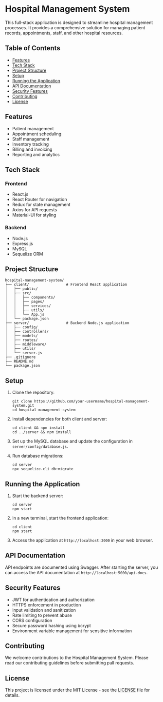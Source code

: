 # Hospital Management System

This full-stack application is designed to streamline hospital management processes. It provides a comprehensive solution for managing patient records, appointments, staff, and other hospital resources.

## Table of Contents

- [Features](#features)
- [Tech Stack](#tech-stack)
- [Project Structure](#project-structure)
- [Setup](#setup)
- [Running the Application](#running-the-application)
- [API Documentation](#api-documentation)
- [Security Features](#security-features)
- [Contributing](#contributing)
- [License](#license)

## Features

- Patient management
- Appointment scheduling
- Staff management
- Inventory tracking
- Billing and invoicing
- Reporting and analytics

## Tech Stack

### Frontend
- React.js
- React Router for navigation
- Redux for state management
- Axios for API requests
- Material-UI for styling

### Backend
- Node.js
- Express.js
- MySQL
- Sequelize ORM

## Project Structure

```
hospital-management-system/
├── client/                 # Frontend React application
│   ├── public/
│   ├── src/
│   │   ├── components/
│   │   ├── pages/
│   │   ├── services/
│   │   ├── utils/
│   │   └── App.js
│   └── package.json
├── server/                 # Backend Node.js application
│   ├── config/
│   ├── controllers/
│   ├── models/
│   ├── routes/
│   ├── middleware/
│   ├── utils/
│   └── server.js
├── .gitignore
├── README.md
└── package.json
```

## Setup

1. Clone the repository:
   ```
   git clone https://github.com/your-username/hospital-management-system.git
   cd hospital-management-system
   ```

2. Install dependencies for both client and server:
   ```
   cd client && npm install
   cd ../server && npm install
   ```

3. Set up the MySQL database and update the configuration in `server/config/database.js`.

4. Run database migrations:
   ```
   cd server
   npx sequelize-cli db:migrate
   ```

## Running the Application

1. Start the backend server:
   ```
   cd server
   npm start
   ```

2. In a new terminal, start the frontend application:
   ```
   cd client
   npm start
   ```

3. Access the application at `http://localhost:3000` in your web browser.

## API Documentation

API endpoints are documented using Swagger. After starting the server, you can access the API documentation at `http://localhost:5000/api-docs`.

## Security Features

- JWT for authentication and authorization
- HTTPS enforcement in production
- Input validation and sanitization
- Rate limiting to prevent abuse
- CORS configuration
- Secure password hashing using bcrypt
- Environment variable management for sensitive information

## Contributing

We welcome contributions to the Hospital Management System. Please read our contributing guidelines before submitting pull requests.

## License

This project is licensed under the MIT License - see the [LICENSE](LICENSE) file for details.